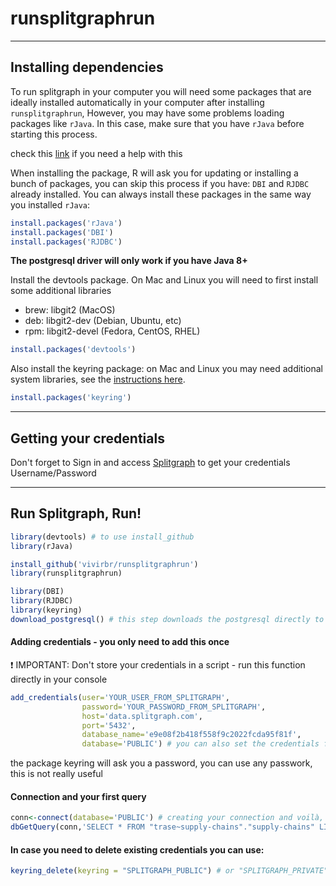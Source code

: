# runsplitgraphrun
____
## Installing dependencies

To run splitgraph in your computer you will need some packages that are ideally installed automatically in your computer after installing `runsplitgraphrun`, 
However, you may have some problems loading packages like `rJava`. In this case, make sure that you have `rJava` before starting this process. 

check this [link](https://cimentadaj.github.io/blog/2018-05-25-installing-rjava-on-windows-10/installing-rjava-on-windows-10/) if you need a help with this

When installing the package, R will ask you for updating or installing a bunch of packages, you can skip this process if you have: `DBI` and `RJDBC` already installed.
You can always install these packages in the same way you installed `rJava`:

```R
install.packages('rJava')
install.packages('DBI')
install.packages('RJDBC')
```
<b> The postgresql driver will only work if you have Java 8+ </b>

Install the devtools package.  On Mac and Linux you will need to first install some additional libraries

- brew: libgit2 (MacOS)
- deb: libgit2-dev (Debian, Ubuntu, etc)
- rpm: libgit2-devel (Fedora, CentOS, RHEL)

```R
install.packages('devtools')
```

Also install the keyring package: on Mac and Linux you may need additional system libraries, see the [instructions here](https://github.com/r-lib/keyring#installation).

```R
install.packages('keyring')
```

___
## Getting your credentials

Don't forget to Sign in and access [Splitgraph](https://www.splitgraph.com/connect) to get your credentials Username/Password

___
## Run Splitgraph, Run!

```R
library(devtools) # to use install_github
library(rJava)

install_github('vivirbr/runsplitgraphrun')
library(runsplitgraphrun)

library(DBI)
library(RJDBC)
library(keyring)
download_postgresql() # this step downloads the postgresql directly to you R folder
```

#### Adding credentials - you only need to add this once
❗ IMPORTANT: Don't store your credentials in a script - run this function directly in your console

```R
add_credentials(user='YOUR_USER_FROM_SPLITGRAPH',
                password='YOUR_PASSWORD_FROM_SPLITGRAPH',
                host='data.splitgraph.com',
                port='5432',
                database_name='e9e08f2b418f558f9c2022fcda95f81f',
                database='PUBLIC') # you can also set the credentials for the PRIVATE repo
```
the package keyring will ask you a password, you can use any passwork, this is not really useful

#### Connection and your first query
```R
conn<-connect(database='PUBLIC') # creating your connection and voilà, you are good to go 
dbGetQuery(conn,'SELECT * FROM "trase~supply-chains"."supply-chains" LIMIT 10') # your first query
```
#### In case you need to delete existing credentials you can use:
```R
keyring_delete(keyring = "SPLITGRAPH_PUBLIC") # or "SPLITGRAPH_PRIVATE"
```
